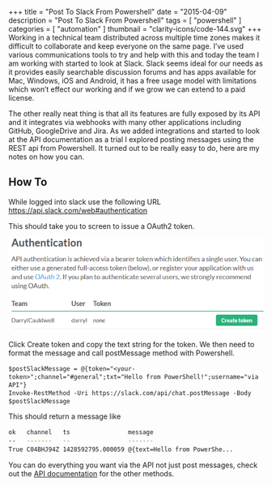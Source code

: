 +++
title = "Post To Slack From Powershell"
date = "2015-04-09"
description = "Post To Slack From Powershell"
tags = [
    "powershell"
]
categories = [
    "automation"
]
thumbnail = "clarity-icons/code-144.svg"
+++
Working in a technical team distributed across multiple time zones makes it difficult to collaborate and keep everyone on the same page. I’ve used various communications tools to try and help with this and today the team I am working with started to look at Slack.  Slack seems ideal for our needs as it provides easily searchable discussion forums and has apps available for Mac, Windows, iOS and Android, it has a free usage model with limitations which won’t effect our working and if we grow we can extend to a paid license.

The other really neat thing is that all its features are fully exposed by its API and it integrates via webhooks with many other applications including GitHub, GoogleDrive and Jira. As we added integrations and started to look at the API documentation as a trial I explored posting messages using the REST api from Powershell. It turned out to be really easy to do,  here are my notes on how you can.

## How To
While logged into slack use the following URL https://api.slack.com/web#authentication

This should take you to screen to issue a OAuth2 token.

![Slack OAuth2 Token](/images/slack-powershell-token.png)

Click Create token and copy the text string for the token. We then need to format the message and call postMessage method with Powershell.

```
$postSlackMessage = @{token="<your-token>";channel="#general";txt="Hello from PowerShell!";username="via API"}
Invoke-RestMethod -Uri https://slack.com/api/chat.postMessage -Body $postSlackMessage
```

This should return a message like

```bash
ok   channel   ts                message
--   -------   --                -------
True C04BHJ94Z 1428592795.000059 @{text=Hello from PowerShe...
```

You can do everything you want via the API not just post messages,  check out the [API documentation](https://api.slack.com/) for the other methods.
